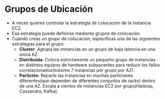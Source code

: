# Grupos de Ubicación
- A veces quieres controlar la estrategia de colocación de la instancia EC2.
- Esa estrategia puede definirse mediante grupos de colocación.
- Cuando creas un grupo de colocación, especificas una de las siguientes estrategias para el grupo:
	- **Cluster**: Agrupa las instancias en un grupo de baja latencia en una única AZ.  
	- **Distribuida**: Coloca estrictamente un pequeño grupo de instancias en distintos equipos de hardware subyacentes para reducir los fallos correlacionados(máximo 7 instancias por grupo por AZ).
	- **Partición**: Reparte las instancias en muchas particiones diferentes(que dependen de diferentes conjuntos de racks) dentro de una AZ. Escala a cientos de instancias EC2 por grupo(Hadoop, Cassandra, Kafka).